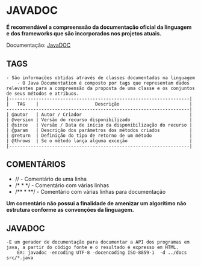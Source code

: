 # JAVADOC
**É recomendável a compreenssão da documentação oficial da linguagem e dos frameworks que são incorporados nos projetos atuais.**

Documentação: [JavaDOC](https://docs.oracle.com/javase/7/docs/api/java/lang/String.html)

## TAGS
    - São informações obtidas através de classes documentadas na linguagem
        - O Java Documentation é composto por tags que representam dados relevantes para a compreensão da proposta de uma classe e os conjuntos de seus métodos e atribuos.
    |-------------------------------------------------------------------|
    |   TAG    |                     Descrição                          |
    --------------------------------------------------------------------|
    | @autor   | Autor / Criador                                        |
    | @version | Versão do recurso disponibilizado                      |
    | @since   | Versão / Data de início da disponibilização do recurso |
    | @param   | Descrição dos parâmetros dos métodos criados           |
    | @return  | Definição do tipo de retorno de um método              |
    | @throws  | Se o método lança alguma exceção                       |
    |-------------------------------------------------------------------|

## COMENTÁRIOS
- // - Comentário de uma linha
- /* * */ - Comentário com várias linhas
- /** * **/ - Comentário com várias linhas para documentação

**Um comentário não possui a finalidade de amenizar um algorítimo não estrutura conforme as convenções da linguagem.**

## JAVADOC
    -E um gerador de documentação para documentar a API dos programas em java, a partir do código fonte e o resultado é expresso em HTML.
        EX: javadoc -encoding UTF-8 -docencoding ISO-8859-1  -d ../docs  src/*.java

